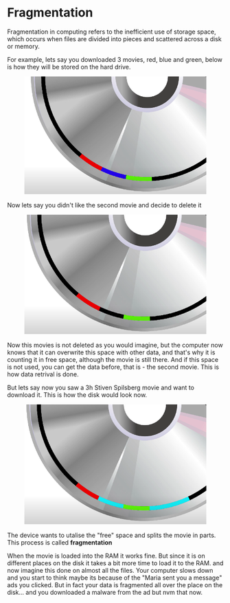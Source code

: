 # Fragmentation

Fragmentation in computing refers to the inefficient use of storage space, which occurs when files are divided into pieces and scattered across a disk or memory.

For example, lets say you downloaded 3 movies, red, blue and green, below is how they will be stored on the hard drive.

<figure><img src="../../.gitbook/assets/3 movies on disk.png" alt="" width="563"><figcaption></figcaption></figure>

Now lets say you didn't like the second movie and decide to delete it

<figure><img src="../../.gitbook/assets/2 movies on a disk.png" alt="" width="554"><figcaption></figcaption></figure>

Now this movies is not deleted as you would imagine, but the computer now knows that it can overwrite this space with other data, and that's why it is counting it in free space, although the movie is still there. And if this space is not used, you can get the data before, that is - the second movie. This is how data retrival is done.

But lets say now you saw a 3h Stiven Spilsberg movie and want to download it. This is how the disk would look now.

<figure><img src="../../.gitbook/assets/long movie ond diks.png" alt="" width="553"><figcaption></figcaption></figure>

The device wants to utalise the "free" space and splits the movie in parts. This process is called **fragmentation**

When the movie is loaded into the RAM it works fine. But since it is on different places on the disk it takes a bit more time to load it to the RAM. and now imagine this done on almost all the files. Your computer slows down and you start to think maybe its because of the "Maria sent you a message" ads you clicked. But in fact your data is fragmented all over the place on the disk... and you downloaded a malware from the ad but nvm that now.
